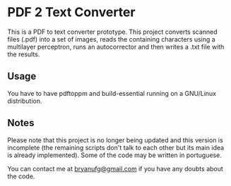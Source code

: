 # PDF 2 Text Converter
This is a PDF to text converter prototype.
This project converts scanned files (.pdf) into a set of images, reads the containing characters using a multilayer perceptron, runs an autocorrector and then writes a .txt file with the results.

## Usage
You have to have pdftoppm and build-essential running on a GNU/Linux distribution.

## Notes

Please note that this project is no longer being updated and this version is incomplete (the remaining scripts don't talk to each other but its main idea is already implemented). Some of the code may be written in portuguese.

You can contact me at bryanufg@gmail.com if you have any doubts about the code.
